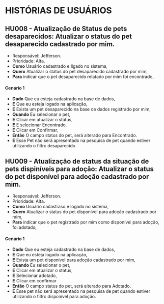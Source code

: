 # HISTÓRIAS DE USUÁRIOS  
## **HU008 - Atualização de Status de pets desaparecidos**: Atualizar o status do pet desaparecido cadastrado por mim.  
* Responsável: Jefferson.  
* Prioridade: Alta.  
* **Como** Usuário cadastrado e ligado no sistema,  
* **Quero** Atualizar o status do pet desaparecido cadastrado por mim,  
* **Para** indicar que o pet desaparecido relatado por mim foi encontrado,  

  
#### **Cenário 1**  
* **Dado** Que eu esteja cadastrado na base de dados,  
* **E** Que eu esteja logado na aplicação,  
* **E** Exista um pet desaparecido na base de dados registrado por mim,  
* **Quando** Eu selecionar o pet,
* **E** Clicar em atualizar o status,
* **E** E selecionar Encontrado,  
* **E** Clicar em Confirmar,  
* **Então** O campo status do pet, será alterado para Encontrado.  
* **E** Esse Pet não será apresentado na pesquisa de pet quando estiver utilizando o filtro desaparecido.  
  
  
## **HU009 - Atualização de status da situação de pets dispiníveis para adoção**: Atualizar o status do pet disponível para adoção cadastrado por mim.  
* Responsável: Jefferson.  
* Prioridade: Alta.  
* **Como** Usuário cadastraso e logado no sistema,  
* **Quero** Atualizar o status do pet disponível para adoção cadastrado por mim,  
* **Para** indicar que o pet registrado por mim como disponível para adoção, foi adotado,  
  
#### **Cenário 1**  
* **Dado** Que eu esteja cadastrado na base de dados,  
* **E** Que eu esteja logado na aplicação,  
* **E** Exista um pet disponível para adoção cadastrado por mim,  
* **Quando** Eu selecionar o pet,  
* **E** Clicar em atualizar o status,
* **E** Selecionar adotado,  
* **E** Clicar em confirmar  
* **Então** O campo status do pet, será alterado para Adotado.  
* **E** Esse pet não será apresentado na pesquisa de pet quando estiver utilizando o filtro disponível para adoção.  
